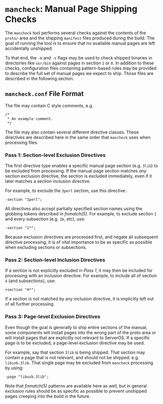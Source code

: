 # `mancheck`: Manual Page Shipping Checks

The `mancheck` tool performs several checks against the contents of the
`proto/` area and the shipping `manifest` files produced during the build.  The
goal of running the tool is to ensure that no available manual pages are left
accidentally unshipped.

To that end, the `-m` and `-s` flags may be used to check shipped binaries in
directories like `usr/bin` against pages in section `1` or `8`.  In addition
to these checks, configuration files containing pattern-based rules may be
provided to describe the full set of manual pages we expect to ship.  Those
files are described in the following section.

## `mancheck.conf` File Format

The file may contain C style comments, e.g.

    /*
     * An example comment.
     */

The file may also contain several different directive classes.  These directives
are described here in the same order that `mancheck` uses when processing
files.

### Pass 1: Section-level Exclusion Directives

The first directive type enables a specific manual page section (e.g. `3lib`)
to be excluded from processing.  If the manual page section matches _any_
section exclusion directive, the section is excluded immediately, even if it
later matches a section inclusion directive.

For example, to exclude the `3perl` section, use this directive:

    -section "3perl";

All directives also accept partially specified section names using the globbing
tokens described in _fnmatch(5)_.  For example, to exclude section `1` and
every subsection (e.g. `1b`, etc), use:

    -section "1*";

Because exclusion directives are processed first, and negate all subsequent
directive processing, it is of vital importance to be as specific as possible
when excluding sections or subsections.

### Pass 2: Section-level Inclusion Directives

If a section is not explicitly excluded in _Pass 1_, it may then be included
for processing with an inclusion directive.  For example, to include all of
section `4` (and subsections), use:

    +section "4*";

If a section is not matched by any inclusion directive, it is implicitly left
out of all further processing.

### Pass 3: Page-level Exclusion Directives

Even though the goal is generally to ship entire sections of the manual, some
components will install pages into the wrong part of the proto area or will
install pages that are explicitly not relevant to ServerOS.  If a specific page
is to be excluded, a page-level exclusion directive may be used.

For example, say that section `3lib` is being shipped.  That section may
contain a page that is not relevant, and should not be shipped: e.g.
`libusb.3lib`.  That single page may be excluded from `mancheck` processing
by using:

    -page "libusb.3lib";

Note that _fnmatch(5)_ patterns are available here as well, but in general
exclusion rules should be as specific as possible to prevent unshipped pages
creeping into the build in the future.

